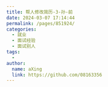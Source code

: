 ```yaml
---
title: 帮人修改简历-3-孙-前
date: 2024-03-07 17:14:44
permalink: /pages/851924/
categories:
  - 就业
  - 面试经验
  - 面试别人
tags:
  - 
author: 
  name: aXing
  link: https://github.com/08163356
---
```

